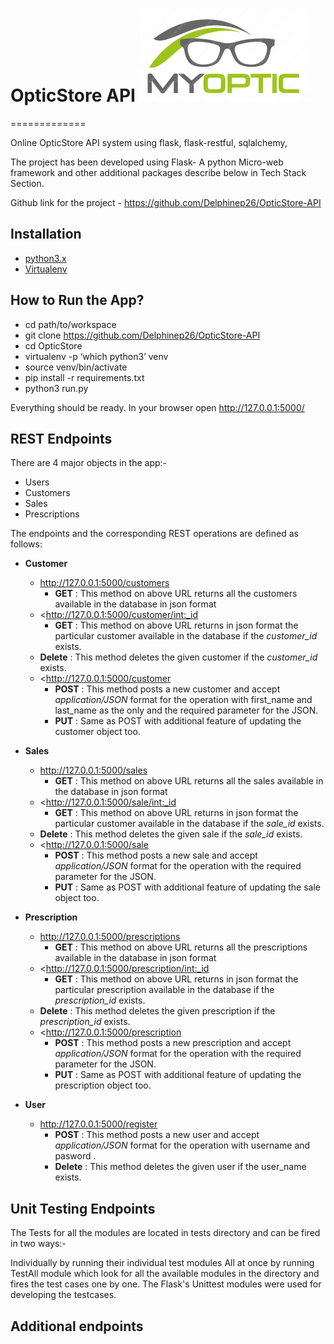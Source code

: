 ﻿# OpticStore API     ![GitHub Logo](/img/logo.png)
=============

Online OpticStore API system using flask, flask-restful, sqlalchemy,


The project has been developed using Flask- A python Micro-web framework
and other additional packages describe below in Tech Stack Section.

Github link for the project - <https://github.com/Delphinep26/OpticStore-API>

Installation
------------

-   [python3.x](http://www.python.org)
-   [Virtualenv](https://virtualenv.pypa.io/en/stable/)

How to Run the App?
-------------------

-   cd path/to/workspace
-   git clone <https://github.com/Delphinep26/OpticStore-API>
-   cd OpticStore
-   virtualenv -p ‘which python3’ venv
-   source venv/bin/activate
-   pip install -r requirements.txt
-   python3 run.py

Everything should be ready. In your browser open
<http://127.0.0.1:5000/>

REST Endpoints
--------------

There are 4 major objects in the app:-

-   Users
-   Customers
-   Sales
-   Prescriptions

The endpoints and the corresponding REST operations are defined as
follows:

-   **Customer**
    -   <http://127.0.0.1:5000/customers>
        -   **GET** : This method on above URL returns all the
            customers available in the database in json format
    -   <http://127.0.0.1:5000/customer/<int:_id>
         -   **GET** : This method on above URL returns in json format
         the particular customer available in the database if
         the *customer\_id* exists.
    -   **Delete** : This method deletes the given customer if the
         *customer\_id* exists.
    -   <http://127.0.0.1:5000/customer
        -   **POST** : This method posts a new customer and accept
            *application/JSON* format for the operation with first_name
             and last_name as the only and the required parameter for the JSON.
        -   **PUT** : Same as POST with additional feature of updating
            the customer object too.

-   **Sales**
    -   <http://127.0.0.1:5000/sales>
        -   **GET** : This method on above URL returns all the
            sales available in the database in json format
    -   <http://127.0.0.1:5000/sale/<int:_id>
         -   **GET** : This method on above URL returns in json format
         the particular customer available in the database if
         the *sale\_id* exists.
    -   **Delete** : This method deletes the given sale if the
         *sale\_id* exists.
    -   <http://127.0.0.1:5000/sale
        -   **POST** : This method posts a new sale and accept
            *application/JSON* format for the operation with
            the required parameter for the JSON.
        -   **PUT** : Same as POST with additional feature of updating
            the sale object too.

-   **Prescription**
    -   <http://127.0.0.1:5000/prescriptions>
        -   **GET** : This method on above URL returns all the
            prescriptions available in the database in json format
    -   <http://127.0.0.1:5000/prescription/<int:_id>
         -   **GET** : This method on above URL returns in json format
         the particular prescription available in the database if
         the *prescription\_id* exists.
    -   **Delete** : This method deletes the given prescription if the
         *prescription\_id* exists.
    -   <http://127.0.0.1:5000/prescription
        -   **POST** : This method posts a new prescription and accept
            *application/JSON* format for the operation with
            the required parameter for the JSON.
        -   **PUT** : Same as POST with additional feature of updating
            the prescription object too.

-   **User**
    -   <http://127.0.0.1:5000/register>
        -   **POST** : This method posts a new user and accept
            *application/JSON* format for the operation with username and pasword .
        -   **Delete** : This method deletes the given user if the
            user_name exists.

Unit Testing Endpoints
----------------------

The Tests for all the modules are located in tests directory and can be fired in two ways:-

Individually by running their individual test modules
All at once by running TestAll module which look for all the available modules in the directory and fires the test cases one by one.
The Flask's Unittest modules were used for developing the testcases.

Additional endpoints
----------------------
